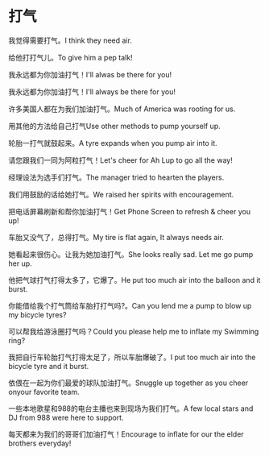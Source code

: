# 打气

<p><span class="chinese">我觉得需要打气。</span><span class="english">I think they need air.</span></p>

<p><span class="chinese">给他打打气儿。</span><span class="english">To give him a pep talk!</span></p>

<p><span class="chinese">我永远都为你加油打气！</span><span class="english">I'll alwas be there for you!</span></p>

<p><span class="chinese">我永远都为你加油打气！</span><span class="english">I'll always be there for you!</span></p>

<p><span class="chinese">许多美国人都在为我们加油打气。</span><span class="english">Much of America was rooting for us.</span></p>

<p><span class="chinese">用其他的方法给自己打气</span><span class="english">Use other methods to pump yourself up.</span></p>

<p><span class="chinese">轮胎一打气就鼓起来。</span><span class="english">A tyre expands when you pump air into it.</span></p>

<p><span class="chinese">请您跟我们一同为阿粒打气！</span><span class="english">Let's cheer for Ah Lup to go all the way!</span></p>

<p><span class="chinese">经理设法为选手们打气。</span><span class="english">The manager tried to hearten the players.</span></p>

<p><span class="chinese">我们用鼓励的话给她打气。</span><span class="english">We raised her spirits with encouragement.</span></p>

<p><span class="chinese">把电话屏幕刷新和帮你加油打气！</span><span class="english">Get Phone Screen to refresh & cheer you up!</span></p>

<p><span class="chinese">车胎又没气了，总得打气。</span><span class="english">My tire is flat again, It always needs air.</span></p>

<p><span class="chinese">她看起来很伤心。让我为她加油打气。</span><span class="english">She looks really sad. Let me go pump her up.</span></p>

<p><span class="chinese">他把气球打气打得太多了，它爆了。</span><span class="english">He put too much air into the balloon and it burst.</span></p>

<p><span class="chinese">你能借给我个打气筒给车胎打打气吗?。</span><span class="english">Can you lend me a pump to blow up my bicycle tyres?</span></p>

<p><span class="chinese">可以帮我给游泳圈打气吗？</span><span class="english">Could you please help me to inflate my Swimming ring?</span></p>

<p><span class="chinese">我把自行车轮胎打气打得太足了，所以车胎爆破了。</span><span class="english">I put too much air into the bicycle tyre and it burst.</span></p>

<p><span class="chinese">依偎在一起为你们最爱的球队加油打气。</span><span class="english">Snuggle up together as you cheer onyour favorite team.</span></p>

<p><span class="chinese">一些本地歌星和988的电台主播也来到现场为我们打气。</span><span class="english">A few local stars and DJ from 988 were here to support.</span></p>

<p><span class="chinese">每天都来为我们的哥哥们加油打气！</span><span class="english">Encourage to inflate for our the elder brothers everyday!</span></p>


